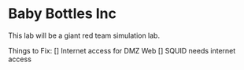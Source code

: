 # Baby Bottles Inc
This lab will be a giant red team simulation lab.


Things to Fix:
[] Internet access for DMZ Web
[] SQUID needs internet access